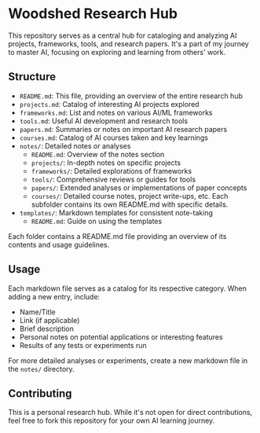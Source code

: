 # Woodshed Research Hub

This repository serves as a central hub for cataloging and analyzing AI projects, frameworks, tools, and research papers. It's a part of my journey to master AI, focusing on exploring and learning from others' work.

## Structure

- `README.md`: This file, providing an overview of the entire research hub
- `projects.md`: Catalog of interesting AI projects explored
- `frameworks.md`: List and notes on various AI/ML frameworks
- `tools.md`: Useful AI development and research tools
- `papers.md`: Summaries or notes on important AI research papers
- `courses.md`: Catalog of AI courses taken and key learnings
- `notes/`: Detailed notes or analyses
  - `README.md`: Overview of the notes section
  - `projects/`: In-depth notes on specific projects
  - `frameworks/`: Detailed explorations of frameworks
  - `tools/`: Comprehensive reviews or guides for tools
  - `papers/`: Extended analyses or implementations of paper concepts
  - `courses/`: Detailed course notes, project write-ups, etc.
  Each subfolder contains its own README.md with specific details.
- `templates/`: Markdown templates for consistent note-taking
  - `README.md`: Guide on using the templates

Each folder contains a README.md file providing an overview of its contents and usage guidelines.

## Usage

Each markdown file serves as a catalog for its respective category. When adding a new entry, include:

- Name/Title
- Link (if applicable)
- Brief description
- Personal notes on potential applications or interesting features
- Results of any tests or experiments run

For more detailed analyses or experiments, create a new markdown file in the `notes/` directory.

## Contributing

This is a personal research hub. While it's not open for direct contributions, feel free to fork this repository for your own AI learning journey.
